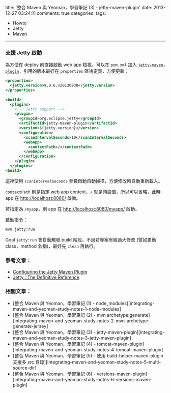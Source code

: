 title: '整合 Maven 與 Yeoman，學習筆記 (3) - jetty-maven-plugin'
date: 2013-12-27 03:24:11
comments: true
categories: 
tags:
  - Howto
  - Jetty
  - Maven
---
### 支援 Jetty 啟動

為方便在 deploy 前直接啟動 web app 檢視，可以在 `pom.xml` 加入 [`jetty-maven-plugin`][jetty-maven-plugin]，引用的版本最好在 `properties` 區塊定義，方便更新：

<!-- more -->

``` xml
<properties>
  <jetty.version>9.0.6.v20130930</jetty.version>
</properties>
    
<build>
  <plugins>
    <!-- Jetty support -->
    <plugin>
      <groupId>org.eclipse.jetty</groupId>
      <artifactId>jetty-maven-plugin</artifactId>
      <version>${jetty.version}</version>
      <configuration>
        <scanIntervalSeconds>10</scanIntervalSeconds>
        <webApp>
          <contextPath>/</contextPath>
        </webApp>
      </configuration>
    </plugin>
  </plugins>
<build>
```

這裡使用 `scanIntervalSeconds` 參數啟動自動掃描，方便修改時自動重新載入。

`contextPath` 則是指定 web app context，`/` 就是預設值，所以可以省略，此時 app 在 [http://localhost:8080/](http://localhost:8080/) 啟動。

若指定為 `/myapp`，則 app 在 [http://localhost:8080/myapp/](http://localhost:8080/myapp/) 啟動。

啟動指令：

``` bat
mvn jetty:run
```

Goal `jetty:run` 會自動觸發 build 階段，不過若專案有經過大修改 (譬如更動 class，method 名稱)，最好先 `clean` 再執行。

### 參考文章：

* [Configuring the Jetty Maven Plugin][jetty-maven-plugin]
* [Jetty : The Definitive Reference][jetty documentation]

### 相關文章：

* [整合 Maven 與 Yeoman，學習筆記 (1) - node_modules][integrating-maven-and-yeoman-study-notes-1-node-modules]
* [整合 Maven 與 Yeoman，學習筆記 (2) - mvn archetype:generate][integrating-maven-and-yeoman-study-notes-2-mvn-archetype-generate-jersey]
* [整合 Maven 與 Yeoman，學習筆記 (3) - jetty-maven-plugin][integrating-maven-and-yeoman-study-notes-3-jetty-maven-plugin]
* [整合 Maven 與 Yeoman，學習筆記 (4) - tomcat-maven-plugin][integrating-maven-and-yeoman-study-notes-4-tomcat-maven-plugin]
* [整合 Maven 與 Yeoman，學習筆記 (5) - 使用 build-helper-maven-plugin 支援多 src 目錄][integrating-maven-and-yeoman-study-notes-5-multi-source-dir]
* [整合 Maven 與 Yeoman，學習筆記 (6) - versions-maven-plugin][integrating-maven-and-yeoman-study-notes-6-versions-maven-plugin]

<!-- cross references -->

<!-- post_references -->

<!-- external references -->

[jetty-maven-plugin]: http://www.eclipse.org/jetty/documentation/current/jetty-maven-plugin.html
[jetty documentation]: http://www.eclipse.org/jetty/documentation/